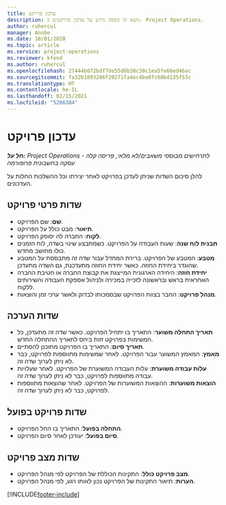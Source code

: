 ```yaml
---
title: עדכון פרויקט
description: נושא זה מספק מידע על עדכון פרויקטים ב- Project Operations.
author: ruhercul
manager: Annbe
ms.date: 10/01/2020
ms.topic: article
ms.service: project-operations
ms.reviewer: kfend
ms.author: ruhercul
ms.openlocfilehash: 27444b072bdf7de55d6b38c30c1ea5fe66ed46ac
ms.sourcegitcommit: fa32b1893286f20271fa4ec4be8fc68bd135f53c
ms.translationtype: HT
ms.contentlocale: he-IL
ms.lasthandoff: 02/15/2021
ms.locfileid: "5286384"
---
```

# <a name="update-a-project"></a>עדכון פרויקט

_**חל על:** Project Operations לתרחישים מבוססי משאבים/לא מלאי, פריסה קלה - עסקה בחשבונית פרופורמה_

להלן סיכום השדות שניתן לעדכן בפרויקט לאחר יצירתו וכל ההשלכות החלות על העדכונים.

## <a name="project-detail-fields"></a>שדות פרטי פרויקט

- **שם**: שם הפרויקט.
- **תיאור**: מבט כולל על הפרויקט.
- **לקוח**: החברה לה יסופק הפרויקט.
- **תבנית לוח שנה**: שעות העבודה על הפרויקט. כשמתבצע שינוי בשדה, לוח הזמנים כולו מחושב מחדש.
- **מטבע**: המטבע של הפרויקט. ברירת המחדל עבור שדה זה מתבססת על המטבע שהוגדר ביחידת החוזה. כאשר יחידת החוזה מתעדכנת, גם השדה מתעדכן.
- **יחידת חוזה**: היחידה הארגונית המייצגת את קבוצת החברה או חטיבת החברה האחראית בראש ובראשונה לזכייה במכירה ולניהול אספקת העבודה והשירותים ללקוח. 
- **מנהל פרויקט**: החבר בצוות הפרויקט שבסמכותו לבדוק ולאשר ערכי זמן והוצאות.

## <a name="estimate-fields"></a>שדות הערכה

- **תאריך התחלה משוער**: התאריך בו יתחיל הפרויקט. כאשר שדה זה מתעדכן, כל המשימות בפרויקט זזות ביחס לתאריך ההתחלה החדש.
- **תאריך סיום**: התאריך בו הפרויקט מתוכנן להסתיים.
- **מאמץ**: המאמץ המשוער עבור הפרויקט. לאחר שמשימות מתווספות לפרויקט, כבר לא ניתן לערוך שדה זה.
- **עלות עבודה משוערת**: עלות העבודה המשוערת של הפרויקט. לאחר שעלויות עבודה מתווספות לפרויקט, כבר לא ניתן לערוך שדה זה.
- **הוצאות משוערות**: ההוצאות המשוערות של הפרויקט. לאחר שהוצאות מתווספות לפרויקט, כבר לא ניתן לערוך שדה זה.

## <a name="project-actual-fields"></a>שדות פרויקט בפועל
- **התחלה בפועל**: התאריך בו החל הפרויקט.
- **סיום בפועל**: יעודכן לאחר סיום הפרויקט.

## <a name="project-status-fields"></a>שדות מצב פרויקט

- **מצב פרויקט כולל**: התקינות הכוללת של הפרויקט לפי מנהל הפרויקט.
- **הערות**: תיאור התקינות של הפרויקט נכון לאותו רגע, לפי מנהל הפרויקט.



[!INCLUDE[footer-include](../includes/footer-banner.md)]